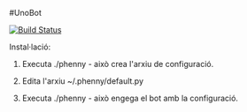 #UnoBot

[![Build Status](https://travis-ci.org/CatIRCBots/UnoBot.svg?branch=master)](https://travis-ci.org/CatIRCBots/UnoBot)

Instal·lació:

1) Executa ./phenny - això crea l'arxiu de configuració.

2) Edita l'arxiu ~/.phenny/default.py

3) Executa ./phenny - això engega el bot amb la configuració.

